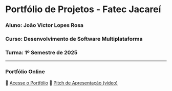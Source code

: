 # Portfólio de Projetos - Fatec Jacareí
### Aluno: João Victor Lopes Rosa
### Curso: Desenvolvimento de Software Multiplataforma
### Turma: 1º Semestre de 2025
 
---

### Portfólio Online  
🔗 [Acesse o Portfólio](LINK_PARA_PORTFOLIO)
🎤 [Pitch de Apresentação (vídeo)](LINK_PARA_VIDEO_NO_TEAMS)